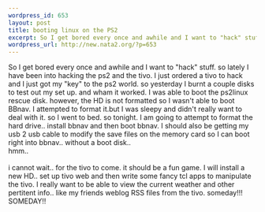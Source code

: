 ```yaml
--- 
wordpress_id: 653
layout: post
title: booting linux on the PS2
excerpt: So I get bored every once and awhile and I want to "hack" stuff. so lately I have been into hacking the ps2 and the tivo. I just ordered a tivo to hack and I just got my "key" to the ps2 world. so yesterday I burnt a couple disks to test out my set up. and wham it worked. I was able to boot the ps2linux rescue disk. however, the HD is not formatted so I wasn't able to boot BBnav. I attempted to ...
wordpress_url: http://new.nata2.org/?p=653
---
```

So I get bored every once and awhile and I want to "hack" stuff. so lately I have been into hacking the ps2 and the tivo. I just ordered a tivo to hack and I just got my "key" to the ps2 world. so yesterday I burnt a couple disks to test out my set up. and wham it worked. I was able to boot the ps2linux rescue disk. however, the HD is not formatted so I wasn't able to boot BBnav. I attempted to format it.but I was sleepy and didn't really want to deal with it. so I went to bed. so tonight. I am going to attempt to format the hard drive.. install bbnav and then boot bbnav. I should also be getting my usb 2 usb cable to modify the save files on the memory card so I can boot right into bbnav.. without a boot disk.. <br/>
hmm..
<br/><br/>i cannot wait.. for the tivo to come. it should be a fun game. I will install a new HD.. set up tivo web and then write some fancy tcl apps to manipulate the tivo. I really want to be able to view the current weather and other pertitent info.. like my friends weblog RSS files from the tivo. someday!!! SOMEDAY!!
